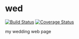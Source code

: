 # wed

[![Build Status](https://travis-ci.org/Samael500/wed.svg?branch=master)](https://travis-ci.org/Samael500/wed)
[![Coverage Status](https://coveralls.io/repos/Samael500/wed/badge.svg)](https://coveralls.io/r/Samael500/wed)

my wedding web page
